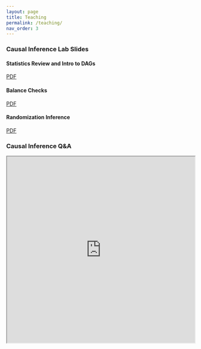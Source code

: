 ```yaml
---
layout: page
title: Teaching
permalink: /teaching/
nav_order: 3
---
```


### Causal Inference Lab Slides

#### Statistics Review and Intro to DAGs
<a href="https://github.com/aychen5/ta_poli-666/blob/master/lab_1/lecture2_conference1.pdf" download = "lab1"> PDF </a>

#### Balance Checks
<a href="https://github.com/aychen5/ta_poli-666/blob/master/lab_2/lab2_slides_balancechecks.pdf" download = "lab2"> PDF </a>

#### Randomization Inference
<a href="https://github.com/aychen5/ta_poli-666/blob/master/lab_3/lab3_slides.pdf" download = "lab3"> PDF </a>

### Causal Inference Q&A

 <iframe src="https://drive.google.com/open?id=11SlpppUDoYYxRB79m4oCxpMwCjeJXRWV" width="100%" height="500px">
    </iframe>
